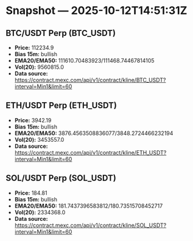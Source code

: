 # Snapshot — 2025-10-12T14:51:31Z

## BTC/USDT Perp (BTC_USDT)
- **Price:** 112234.9
- **Bias 15m:** bullish
- **EMA20/EMA50:** 111610.70483923/111468.74467814105
- **Vol(20):** 9560815.0
- **Data source:** https://contract.mexc.com/api/v1/contract/kline/BTC_USDT?interval=Min1&limit=60

## ETH/USDT Perp (ETH_USDT)
- **Price:** 3942.19
- **Bias 15m:** bullish
- **EMA20/EMA50:** 3876.4563508836077/3848.2724466232194
- **Vol(20):** 3453557.0
- **Data source:** https://contract.mexc.com/api/v1/contract/kline/ETH_USDT?interval=Min1&limit=60

## SOL/USDT Perp (SOL_USDT)
- **Price:** 184.81
- **Bias 15m:** bullish
- **EMA20/EMA50:** 181.7437396583812/180.73515708452717
- **Vol(20):** 2334368.0
- **Data source:** https://contract.mexc.com/api/v1/contract/kline/SOL_USDT?interval=Min1&limit=60
